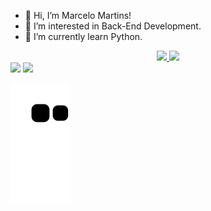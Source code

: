 - 👋 Hi, I’m Marcelo Martins!
- 👀 I’m interested in Back-End Development.
- 🌱 I’m currently learn Python.

<div align="center">
  <a href="https://github.com/2MBG">
  <img height="180em" src="https://github-readme-stats.vercel.app/api?username=2MBG&show_icons=true&theme=dark&include_all_commits=true&count_private=true"/>
  <img height="180em" src="https://github-readme-stats.vercel.app/api/top-langs/?username=2MBG&layout=compact&langs_count=7&theme=dark"/>
</div>

<div>
  <a href="https://www.linkedin.com/in/marcelo-martins-717524205/" target="_blank"><img src="https://img.shields.io/badge/-LinkedIn-%230077B5?style=for-the-badge&logo=linkedin&logoColor=white" target="_blank"></a>
  <a href = "mailto:marcelomartins.rv1@gmail.com"><img src="https://img.shields.io/badge/-Gmail-%23333?style=for-the-badge&logo=gmail&logoColor=white" target="_blank"></a>
  
![Snake animation](https://github.com/rafaballerini/rafaballerini/blob/output/github-contribution-grid-snake.svg)

<div>
